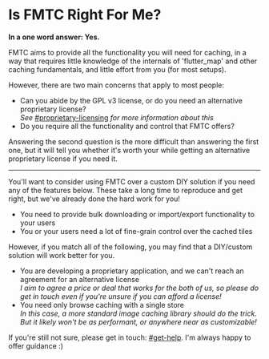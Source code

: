 # Is FMTC Right For Me?

**In a one word answer: Yes.**

FMTC aims to provide all the functionality you will need for caching, in a way that requires little knowledge of the internals of 'flutter\_map' and other caching fundamentals, and little effort from you (for most setups).

However, there are two main concerns that apply to most people:

* Can you abide by the GPL v3 license, or do you need an alternative proprietary license?\
  _See_ [#proprietary-licensing](./#proprietary-licensing "mention") _for more information about this_
* Do you require all the functionality and control that FMTC offers?

Answering the second question is the more difficult than answering the first one, but it will tell you whether it's worth your while getting an alternative proprietary license if you need it.

***

You'll want to consider using FMTC over a custom DIY solution if you need any of the features below. These take a long time to reproduce and get right, but we've already done the hard work for you!

* You need to provide bulk downloading or import/export functionality to your users
* You or your users need a lot of fine-grain control over the cached tiles

However, if you match all of the following, you may find that a DIY/custom solution will work better for you.

* You are developing a proprietary application, and we can't reach an agreement for an alternative license\
  _I aim to agree a price or deal that works for the both of us, so please do get in touch even if you're unsure if you can afford a license!_
* You need only browse caching with a single store\
  _In this case, a more standard image caching library should do the trick. But it likely won't be as performant, or anywhere near as customizable!_

If you're still not sure, please get in touch: [#get-help](./#get-help "mention"). I'm always happy to offer guidance :)
